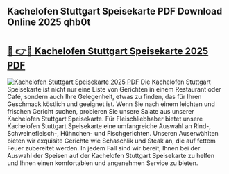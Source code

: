 ## Kachelofen Stuttgart Speisekarte PDF Download Online 2025 qhb0t

# <h2><a href="http://gc8gbc.nevu.top/?p=Kachelofen+Stuttgart+Speisekarte">🔗 👉🔴 Kachelofen Stuttgart Speisekarte 2025 PDF</a></h2>

[![Kachelofen Stuttgart Speisekarte 2025 PDF](https://i.imgur.com/dBaPXMq.png)](http://gc8gbc.nevu.top/?p=Kachelofen+Stuttgart+Speisekarte)
Die Kachelofen Stuttgart Speisekarte ist nicht nur eine Liste von Gerichten in einem Restaurant oder Café, sondern auch Ihre Gelegenheit, etwas zu finden, das für Ihren Geschmack köstlich und geeignet ist. Wenn Sie nach einem leichten und frischen Gericht suchen, probieren Sie unsere Salate aus unserer Kachelofen Stuttgart Speisekarte. Für Fleischliebhaber bietet unsere Kachelofen Stuttgart Speisekarte eine umfangreiche Auswahl an Rind-, Schweinefleisch-, Hühnchen- und Fischgerichten. Unseren Auserwählten bieten wir exquisite Gerichte wie Schaschlik und Steak an, die auf fettem Feuer zubereitet werden. In jedem Fall sind wir bereit, Ihnen bei der Auswahl der Speisen auf der Kachelofen Stuttgart Speisekarte zu helfen und Ihnen einen komfortablen und angenehmen Service zu bieten.
